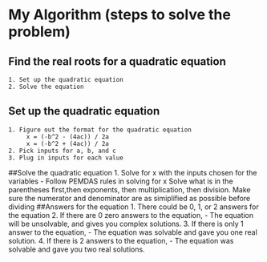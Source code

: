# My Algorithm (steps to solve the problem)
## Find the real roots for a quadratic equation
    1. Set up the quadratic equation
    2. Solve the equation
## Set up the quadratic equation
    1. Figure out the format for the quadratic equation
         x = (-b^2 - (4ac)) / 2a
         x = (-b^2 + (4ac)) / 2a
    2. Pick inputs for a, b, and c
    3. Plug in inputs for each value
##Solve the quadratic equation
    1. Solve for x with the inputs chosen for the variables
        - Follow PEMDAS rules in solving for x
            Solve what is in the parentheses first,then exponents, then multiplication, then division.
            Make sure the numerator and denominator are as simiplified as possible before dividing
##Answers for the equation
    1. There could be 0, 1, or 2 answers for the equation
    2. If there are 0 zero answers to the equation,
        - The equation will be unsolvable, and gives you complex solutions. 
    3. If there is only 1 answer to the equation,
        - The equation was solvable and gave you one real solution.
    4. If there is 2 answers to the equation,
        - The equation was solvable and gave you two real solutions.